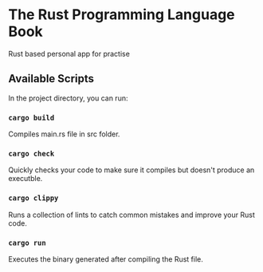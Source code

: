 # The Rust Programming Language Book

Rust based personal app for practise

## Available Scripts

In the project directory, you can run:

### `cargo build`

Compiles main.rs file in src folder.

### `cargo check`

Quickly checks your code to make sure it compiles but doesn't produce an executble.

### `cargo clippy`

Runs a collection of lints to catch common mistakes and improve your Rust code.

### `cargo run`

Executes the binary generated after compiling the Rust file.
